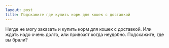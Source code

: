 ```yaml
---
layout: post 
title: Подскажите где купить корм для кошек с доставкой 
--- 
```

Нигде не могу заказать и купить корм для кошек с доставкой. Или ждать надо очень долго, или привозят когда неудобно. Подскажите, где вы брали?
